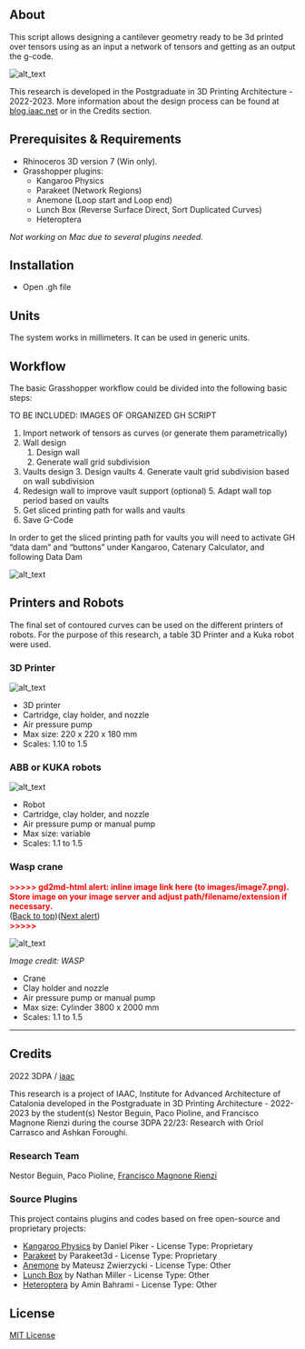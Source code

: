 ## About

This script allows designing a cantilever geometry ready to be 3d printed over tensors using as an input a network of tensors and getting as an output the g-code. 


![alt_text](https://github.com/fmruy/3dpa_research/blob/main/images/image1.png "image_tooltip")


This research is developed in the Postgraduate in 3D Printing Architecture - 2022-2023. More information about the design process can be found at [blog.iaac.net](https://blog.iaac.net/) or in the Credits section.


## Prerequisites & Requirements



* Rhinoceros 3D version 7 (Win only). 
* Grasshopper plugins: 
    * Kangaroo Physics
    * Parakeet (Network Regions)
    * Anemone (Loop start and Loop end)
    * Lunch Box (Reverse Surface Direct, Sort Duplicated Curves)
    * Heteroptera

_Not working on Mac due to several plugins needed._


## Installation



* Open .gh file


## Units

The system works in millimeters. It can be used in generic units.


## Workflow

The basic Grasshopper workflow could be divided into the following basic steps:

TO BE INCLUDED: IMAGES OF ORGANIZED GH SCRIPT



1. Import network of tensors as curves (or generate them parametrically)
2. Wall design
    1. Design wall 
    2. Generate wall grid subdivision
3. Vaults design
    3. Design vaults 
    4. Generate vault grid subdivision based on wall subdivision
4. Redesign wall to improve vault support (optional)
    5. Adapt wall top period based on vaults
5. Get sliced printing path for walls and vaults
6. Save G-Code

In order to get the sliced printing path for vaults you will need to activate GH “data dam” and “buttons” under Kangaroo, Catenary Calculator, and following Data Dam

![alt_text](https://github.com/fmruy/3dpa_research/blob/main/images/image2.png "image_tooltip")


## Printers and Robots

The final set of contoured curves can be used on the different printers of robots. For the purpose of this research, a table 3D Printer and a Kuka robot were used.


### 3D Printer


![alt_text](https://github.com/fmruy/3dpa_research/blob/main/images/image3.png "image_tooltip")




* 3D printer
* Cartridge, clay holder, and nozzle
* Air pressure pump
* Max size: 220 x 220 x 180 mm
* Scales: 1.10 to 1.5


### ABB or KUKA robots

![alt_text](https://github.com/fmruy/3dpa_research/blob/main/images/image4.png "image_tooltip")




* Robot
* Cartridge, clay holder, and nozzle
* Air pressure pump or manual pump
* Max size: variable
* Scales: 1.1 to 1.5


### Wasp crane



<p id="gdcalert7" ><span style="color: red; font-weight: bold">>>>>>  gd2md-html alert: inline image link here (to images/image7.png). Store image on your image server and adjust path/filename/extension if necessary. </span><br>(<a href="#">Back to top</a>)(<a href="#gdcalert8">Next alert</a>)<br><span style="color: red; font-weight: bold">>>>>> </span></p>


![alt_text](https://github.com/fmruy/3dpa_research/blob/main/images/image5.png "image_tooltip")


_Image credit: WASP_



* Crane 
* Clay holder and nozzle
* Air pressure pump or manual pump
* Max size: Cylinder 3800 x 2000 mm
* Scales: 1.1 to 1.5


---


## Credits

2022 3DPA / [iaac](https://github.com/IaaC)

This research is a project of IAAC, Institute for Advanced Architecture of Catalonia developed in the Postgraduate in 3D Printing Architecture - 2022-2023 by the student(s) Nestor Beguin, Paco Pioline, and Francisco Magnone Rienzi during the course 3DPA 22/23: Research with Oriol Carrasco and Ashkan Foroughi.


### Research Team

Nestor Beguin, Paco Pioline, [Francisco Magnone Rienzi](https://github.com/fmruy)


### Source Plugins

This project contains plugins and codes based on free open-source and proprietary projects:



* [Kangaroo Physics](https://www.food4rhino.com/en/app/kangaroo-physics) by Daniel Piker - License Type: Proprietary
* [Parakeet](https://www.food4rhino.com/en/app/parakeet) by Parakeet3d - License Type: Proprietary
* [Anemone](https://www.food4rhino.com/en/app/anemone) by Mateusz Zwierzycki - License Type: Other
* [Lunch Box](https://www.food4rhino.com/en/app/lunchbox) by Nathan Miller - License Type: Other
* [Heteroptera](https://www.food4rhino.com/en/app/heteroptera) by Amin Bahrami - License Type: Other


## License

[MIT License](https://opensource.org/licenses/MIT)
